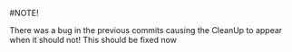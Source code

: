 #NOTE!

There was a bug in the previous commits causing the CleanUp to appear when it should not!
This should be fixed now
